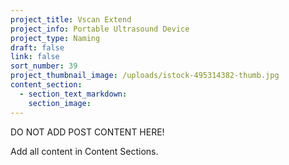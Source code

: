 ```yaml
---
project_title: Vscan Extend
project_info: Portable Ultrasound Device
project_type: Naming
draft: false
link: false
sort_number: 39
project_thumbnail_image: /uploads/istock-495314382-thumb.jpg
content_section:
  - section_text_markdown:
    section_image:
---
```



DO NOT ADD POST CONTENT HERE!

Add all content in Content Sections.